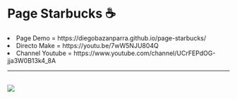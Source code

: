 # Page Starbucks ☕️
<li>Page Demo = https://diegobazanparra.github.io/page-starbucks/ <br></li>
<li>Directo Make = https://youtu.be/7wW5NJU804Q<br></li>
<li color="red">Channel Youtube = https://www.youtube.com/channel/UCrFEPdOG-jja3W0B13k4_8A<br></li>

<hr>
<br>
<img src="https://i.imgur.com/7x8ShCT.gif">
